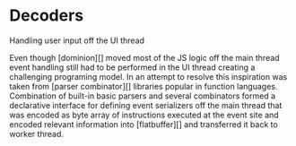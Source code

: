 # Decoders

Handling user input off the UI thread 

Even though [dominion][] moved most of the JS logic off the main thread event handling still had to be performed in the UI thread creating a challenging programing model. In an attempt to resolve this inspiration was taken from [parser combinator][] libraries popular in function languages. Combination of built-in basic parsers and several combinators formed a declarative interface for defining event serializers off the main thread that was encoded as byte array of instructions executed at the event site and encoded relevant information into [flatbuffer][] and transferred it back to worker thread.

##
